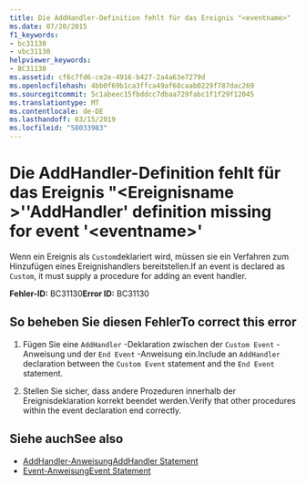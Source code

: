 ```yaml
---
title: Die AddHandler-Definition fehlt für das Ereignis "<eventname>"
ms.date: 07/20/2015
f1_keywords:
- bc31130
- vbc31130
helpviewer_keywords:
- BC31130
ms.assetid: cf6c7fd6-ce2e-4916-b427-2a4a63e7279d
ms.openlocfilehash: 4bb0f69b1ca3ffca49af68caab0229f787dac269
ms.sourcegitcommit: 5c1abeec15fbddcc7dbaa729fabc1f1f29f12045
ms.translationtype: MT
ms.contentlocale: de-DE
ms.lasthandoff: 03/15/2019
ms.locfileid: "58033983"
---
```

# <a name="addhandler-definition-missing-for-event-eventname"></a><span data-ttu-id="f7a2e-102">Die AddHandler-Definition fehlt für das Ereignis "\<Ereignisname >'</span><span class="sxs-lookup"><span data-stu-id="f7a2e-102">'AddHandler' definition missing for event '\<eventname>'</span></span>
<span data-ttu-id="f7a2e-103">Wenn ein Ereignis als `Custom`deklariert wird, müssen sie ein Verfahren zum Hinzufügen eines Ereignishandlers bereitstellen.</span><span class="sxs-lookup"><span data-stu-id="f7a2e-103">If an event is declared as `Custom`, it must supply a procedure for adding an event handler.</span></span>  
  
 <span data-ttu-id="f7a2e-104">**Fehler-ID:** BC31130</span><span class="sxs-lookup"><span data-stu-id="f7a2e-104">**Error ID:** BC31130</span></span>  
  
## <a name="to-correct-this-error"></a><span data-ttu-id="f7a2e-105">So beheben Sie diesen Fehler</span><span class="sxs-lookup"><span data-stu-id="f7a2e-105">To correct this error</span></span>  
  
1.  <span data-ttu-id="f7a2e-106">Fügen Sie eine `AddHandler` -Deklaration zwischen der `Custom Event` -Anweisung und der `End Event` -Anweisung ein.</span><span class="sxs-lookup"><span data-stu-id="f7a2e-106">Include an `AddHandler` declaration between the `Custom Event` statement and the `End Event` statement.</span></span>  
  
2.  <span data-ttu-id="f7a2e-107">Stellen Sie sicher, dass andere Prozeduren innerhalb der Ereignisdeklaration korrekt beendet werden.</span><span class="sxs-lookup"><span data-stu-id="f7a2e-107">Verify that other procedures within the event declaration end correctly.</span></span>  
  
## <a name="see-also"></a><span data-ttu-id="f7a2e-108">Siehe auch</span><span class="sxs-lookup"><span data-stu-id="f7a2e-108">See also</span></span>

- [<span data-ttu-id="f7a2e-109">AddHandler-Anweisung</span><span class="sxs-lookup"><span data-stu-id="f7a2e-109">AddHandler Statement</span></span>](../../visual-basic/language-reference/statements/addhandler-statement.md)
- [<span data-ttu-id="f7a2e-110">Event-Anweisung</span><span class="sxs-lookup"><span data-stu-id="f7a2e-110">Event Statement</span></span>](../../visual-basic/language-reference/statements/event-statement.md)
